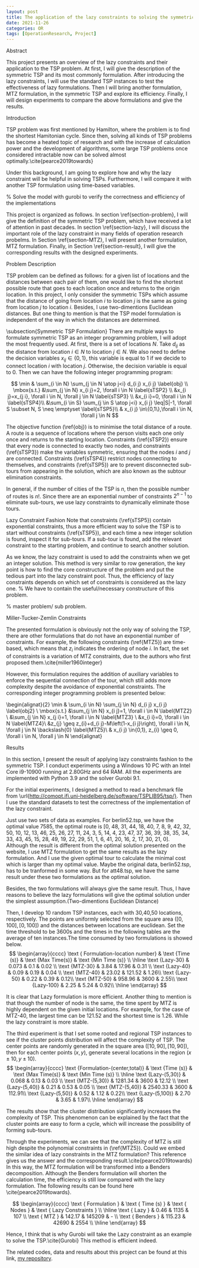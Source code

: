 ```yaml
---
layout: post
title: The application of the lazy constraints to solving the symmetric TSP problem.
date: 2021-11-26
categories: OR
tags: [OperationResearch, Project]
---
```


Abstract

This project presents an overview of the lazy constraints and their application to the TSP problem. At first, I will give the description of the symmetric TSP and its most commonly formulation. After introducing the lazy constraints, I will use the standard TSP instances to test the effectiveness of lazy formulations.
Then I will bring another formulation, MTZ formulation, in the symmetric TSP and explore its efficiency.
Finally, I will design experiments to compare the above formulations and give the results.


Introduction

TSP problem was first mentioned by Hamilton, where the problem is to find the shortest Hamitonian cycle. Since then, solving all kinds of TSP problems has become a heated topic of research and with the increase of calculation power and the development of algorithms, some large TSP problems once considered intractable now can be solved almost optimally.\cite{pearce2019towards}

Under this background, I am going to explore how and why the lazy constraint will be helpful in solving TSPs. Furthermore, I will compare it with another TSP formulation using time-based variables.

% Solve the model with gurobi to verify the correctness and efficiency of the implementations

This project is organized as follows. In section \ref{section-problem}, I will give the definition of the symmetric TSP problem, which have received a lot of attention in past decades. In section \ref{section-lazy}, I will discuss the important role of the lazy constraint in many fields of operation research probelms. In Section \ref{section-MTZ}, I will present another formulation, MTZ formulation. Finally, in Section \ref{section-result}, I will give the corresponding results with the designed experiments.

Problem Description

TSP problem can be defined as follows: for a given list of locations and the distances between each pair of them, one would like to find the shortest possible route that goes to each location once and returns to the origin location. In this project, I only consider the symmetric TSPs which assume that the distance of going from location $i$ to location $j$ is the same as going from location $j$ to location $i$. Besides, I use two-dimentions Euclidean distances. But one thing to mention is that the TSP model formulation is independent of the way in which the distances are determined.

\subsection{Symmetric TSP Formulation}
There are multiple ways to formulate symmetric TSP as an integer programming problem, I will adopt the most frequently used.
At first, there is a set of locations $N$. Take $d_{ij}$ as the distance from location $i\in N$ to location $j \in N$. We also need to define the decision variables $x_{ij} \in \{0,1\}$, this variable is equal to 1 if we decide to connect location $i$ with location $j$. Otherwise, the decision variable is equal to 0. Then we can have the following integer programming program:

$$
\min & \sum_{i \in N} \sum_{j \in N \atop j<i} d_{i j} x_{i j} \label{obj} \\
\mbox{s.t.}
&\sum_{j \in N} x_{i j}=2, \forall i \in N \label{sTSP2} \\
&x_{i j}=x_{j i}, \forall i \in N, \forall j \in N \label{sTSP3} \\
&x_{i i}=0, \forall i \in N \label{sTSP4}\\
&\sum_{i \in S} \sum_{j \in S \atop j<i} x_{i j} \leq|S|-1, \forall S \subset N, S \neq \emptyset \label{sTSP5}\\
& x_{i j} \in\{0,1\},\forall i \in N, \forall j \in N
$$

The objective function (\ref{obj}) is to minimise the total distance of a route. A route is a sequence of locations where the person visits each one only once and returns to the starting location.
Constraints (\ref{sTSP2}) ensure that every node is
connected to exactly two nodes, and constraints (\ref{sTSP3}) make the variables symmetric, ensuring that the nodes $i$ and $j$ are connected. Constraints (\ref{sTSP4}) restrict nodes connecting to themselves, and
constraints (\ref{sTSP5}) are to prevent disconnected sub-tours from appearing in the solution, which are also known as the subtour elimination constraints.

In general, if the number of cities of the TSP is $n$, then the possible number of routes is $n!$. Since there are an exponential number of constraints $2^{n-1}$ to eliminate sub-tours, we use lazy constraints to dynamically eliminate those tours.

Lazy Constraint Fashion
Note that constraints (\ref{sTSP5}) contain exponential constraints, thus a more efficient way to solve the TSP is to start without constraints (\ref{sTSP5}), and each time a new integer solution is found, inspect it for sub-tours. If a sub-tour is found, add the relevant constraint to the starting problem, and continue to search another solution.

As we know, the lazy constraint is used to add the constraints when we get an integer solution.
This method is very similar to row generation, the key point is how to find the core constructure of the problem and put the tedious part into the lazy constraint pool. Thus, the efficiency of lazy constraints depends on which set of constraints is considered as the lazy one.
% We have to contain the useful/necessary constructure of this problem.

% master problem/ sub problem.

Miller-Tucker-Zemlin Constraints

The presented formulation is obviously not the only way of solving the TSP, there are other formulations that do not have an exponential number of constraints. For example, the following constraints (\ref{MTZ5}) are time-based, which means that $z_i$ indicates the ordering of node $i$. In fact, the set of constraints is a variation of MTZ constraints, due to the authors who first proposed them.\cite{miller1960integer}

However, this formulation requires the addition of auxiliary variables to enforce the sequential connection of the tour, which still adds more complexity despite the avoidance of exponential constraints. The corresponding integer programming problem is presented below:

\begin{alignat}{2}
\min & \sum_{i \in N} \sum_{j \in N} d_{i j} x_{i j} \label{obj2} \\
\mbox{s.t.}
&\sum_{j \in N} x_{i j}=1, \forall i \in N \label{MTZ2} \\
&\sum_{j \in N} x_{j i}=1, \forall i \in N \label{MTZ3} \\
&x_{i i}=0, \forall i \in N \label{MTZ4}\\
&z_{j} \geq z_{i}+d_{i j}-M\left(1-x_{i j}\right), \forall i \in N, \forall j \in N \backslash\{0\} \label{MTZ5}\\
& x_{i j} \in\{0,1\}, z_{i} \geq 0, \forall i \in N, \forall j \in N
\end{alignat}


Results

In this section, I present the result of applying lazy constraints fashion to the symmetric TSP. I conduct experiments using a Windows 10 PC with an Intel Core i9-10900 running at 2.80GHz and 64 RAM. All the experiments are implemented with Python 3.9 and the solver Gurobi 9.1.

For the initial experiments, I designed a method to read a benchmark file from \url{http://comopt.ifi.uni-heidelberg.de/software/TSPLIB95/tsp/}.
Then I use the standard datasets to test the correctness of the implementation of the lazy constraint.

Just use two sets of data as examples.
For berlin52.tsp, we have the optimal value 7585,
the optimal route is [0, 48, 31, 44, 18, 40, 7, 8, 9, 42, 32, 50, 10, 12, 13, 46, 25, 26, 27, 11, 24, 3, 5, 14, 4, 23, 47, 37, 36, 39, 38, 35, 34, 33, 43, 45, 15, 28, 49, 19, 22, 29, 51, 1, 6, 41, 20, 16, 2, 17, 30, 21, 0].
Although the result is different from the optimal solution presented on the website, I use MTZ formulation to get the same results as the lazy formulation.
And I use the given optimal tour to calculate the minimal cost which is larger than my optimal value.
Maybe the original data, berlin52.tsp, has to be tranformed in some way.
But for att48.tsp, we have the same result under these two formulations as the optimal solution.

Besides, the two formulations will always give the same result. Thus, I have reasons to believe the lazy formulations will give the optimal solution under the simplest assumption.(Two-dimentions Euclidean Distance)

Then, I develop 10 random TSP instances, each with 30,40,50 locations, respectively. The points are uniformly selected from the square area $([0,100], [0,100])$ and the distances between locations are euclidean. Set the time threshold to be 3600s and the times in the following tables are the average of ten instances.The time consumed by two formulations is showed below.
$$
\begin{array}{cccc}
\text { Formulation-location number} & \text {Time (s)} & \text {Max Time(s)} & \text {Min Time (s)} \\
\hline \text {Lazy-30} & 0.073 & 0.1 & 0.02 \\
\text {MTZ-30} & 3.84 & 17.96 & 0.31 \\
\text {Lazy-40} & 0.09 & 0.19 & 0.04 \\
\text {MTZ-40} & 23.02 & 121.52 & 1.26\\
\text {Lazy-50} & 0.22 & 0.39  &  0.12\\
\text {MTZ-50} & 958.96 & 3600 &  2.55\\
\text {Lazy-100} & 2.25 & 5.24 &  0.92\\
\hline
\end{array}
$$

It is clear that Lazy formulation is more efficient.
Another thing to mention is that though the number of node is the same, the time spent by MTZ is highly dependent on the given initial locations. For example, for the case of MTZ-40, the largest time can be 121.52 and the shortest time is 1.26. While the lazy constraint is more stable.


The third experiment is that I set some rooted and regional TSP instances to see if the cluster points distribution will affect the complexity of TSP.
The center points are randomly generated in the square area $([10,90],[10,90])$, then for each center points $(x,y)$, generate several locations in the region $(x\pm 10, y \pm 10)$.
$$
\begin{array}{cccc}
\text {Formulation-(center,total)} & \text {Time (s)} & \text {Max Time(s)} & \text {Min Time (s)} \\
\hline \text {Lazy-(5,30)} & 0.068 & 0.13 & 0.03 \\
\text {MTZ-(5,30)} & 1281.34 & 3600 & 12.12 \\
\text {Lazy-(5,40)} & 0.21 & 0.53 & 0.05 \\
\text {MTZ-(5,40)} & 2540.33 & 3600 & 112.91\\
\text {Lazy-(5,50)} & 0.52 & 1.12  &  0.22\\
\text {Lazy-(5,100)} & 2.70 & 3.65 &  1.97\\
\hline
\end{array}
$$

The results show that the cluster distribution significantly increases the complexity of TSP.
This phenomenon can be explained by the fact that the cluster points are easy to form a cycle, which will increase the possibility of forming sub-tours.

Through the experiments, we can see that the complexity of MTZ is still high despite the polynomial constraints in (\ref{MTZ5}). Could we embed the similar idea of lazy constraints in the MTZ formulation? This reference gives us the answer and the corresponding result.\cite{pearce2019towards} In this way, the MTZ formulation will be transformed into a Benders decomposition. Although the Benders formulation will shorten the calculation time, the efficiency is still low compared with the lazy formulation. The following results can be found here \cite{pearce2019towards}.

$$
\begin{array}{cccc}
\text { Formulation } & \text { Time (s) } & \text { Nodes } & \text { Lazy Constraints } \\
\hline \text { Lazy } & 0.46 & 1135 & 107 \\
\text { MTZ } & 142.17 & 145209 & - \\
\text { Benders } & 115.23 & 42690 & 2554 \\
\hline
\end{array}
$$

Hence, I think that is why Gurobi will take the Lazy constraint as an example to solve the TSP.\cite{Gurobi} This method is efficient indeed.

The related codes, data and results about this project
can be found at this link, [my repository](https://github.com/Dis-count/TSP_lazy).
